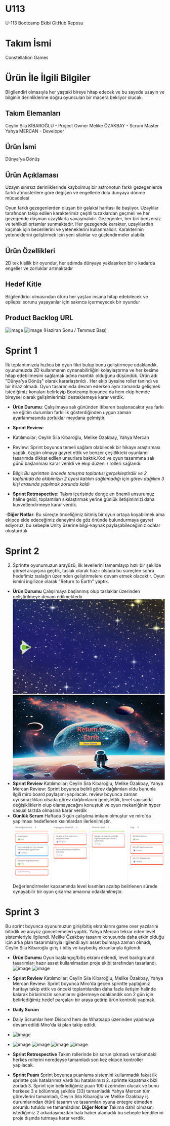 # U113
U-113 Bootcamp Ekibi GitHub Reposu
# **Takım İsmi**
Constellation Games
# Ürün İle İlgili Bilgiler
Bilgilendiri olmasıyla her yaştaki bireye hitap edecek ve bu sayede uzayın ve bilginin derinliklerine doğru oyuncuları bir macera bekliyor olucak.

## Takım Elemanları

Ceylin Sıla KİBAROĞLU - Project Owner
Melike ÖZAKBAY - Scrum Master
Yahya MERCAN - Developer

## Ürün İsmi

Dünya'ya Dönüş

## Ürün Açıklaması
Uzayın sınırsız derinliklerinde kaybolmuş bir astronotun farklı gezegenlerde farklı atmosterlere göre değişen ve engellerle dolu dünyaya dönme mücadelesi

Oyun farklı gezegenlerden oluşan bir galaksi haritası ile başlıyor. Uzaylılar tarafından takip edilen karakterimiz çeşitli tuzaklardan geçmeli ve her gezegende düşman uzaylılarla savaşmalıdır. Gezegenler, her biri benzersiz ve tehlikeli ortamlar sunmaktadır. Her gezegende karakter, uzaylılardan kaçmak için becerilerini ve yeteneklerini kullanmalıdır. Karakterinin yeteneklerini geliştirmek için yeni silahlar ve güçlendirmeler alabilir. 

## Ürün Özellikleri
2D tek kişilik bir oyundur, her adımda dünyaya yaklaşırken bir o kadarda engeller ve zorluklar artmaktadır

## Hedef Kitle

Bilgilendirici olmasından ötürü her yaştan insana hitap edebilecek ve epilepsi sorunu yaşayanlar için sakınca içermeyecek bir oyundur

## Product Backlog URL

![image](https://github.com/Meigibrary/U113/assets/120041360/96973cb6-71f2-46ff-a386-2f97621881f8)
![image](https://miro.com/app/board/uXjVM5xR70U=/) (Haziran Sonu / Temmuz Başı)

# Sprint 1 
   İlk toplantımızda hızlıca bir oyun fikri bulup bunu geliştirmeye odaklandık, oyunumuzda 2D kullanmanın oynanabilirliğini kolaylaştırma ve her kesime hitap  edebilmesini sağlamak adına mantıklı olduğunu düşündük.
   Ürün adı "Dünya'ya Dönüş" olarak kararlaştırıldı .
   Her ekip üyesine roller tanındı ve  bir itiraz olmadı.
   Oyun tasarımında  devam ederken aynı zamanda gelişmek istediğimiz konuları belirleyip Bootcamp boyunca da hem ekip hemde bireysel olarak gelişimlerimizi desteklemeye karar verdik.

- **Ürün Durumu**: Çalışılmaya salı gününden itibaren başlanacaktır yaş farkı ve eğitim durumları farklılık gösterdiğinden uygun zaman ayarlanmasında zorluklar meydana gelmiştir.
  
- **Sprint Review**: 
- Katılımcılar; Ceylin Sıla Kibaroğlu, Melike Özakbay, Yahya Mercan
- Review: Sprint boyunca temeli sağlam olabilecek bir hikaye araştırması yaptık, özgün olmaya gayret ettik ve benzer çeşitlikteki oyunların tasarımda dikkat edilen unsurlara baktık.Kod ve oyun tasarımına salı günü başlanması karar verildi ve ekip düzeni / rolleri sağlandı. 
- Bilgi: *Bu sprintten öncede tanışma toplantısı gerçekleştirdik ve 2 toplantıda da ekibimizin 2 üyesi katılım sağlamadığı için görev dağılımı 3 kişi arasında yapılmak zorunda kaldı*

- **Sprint Retrospective:**
 Takım içerisinde denge en önemli unsurumuz haline geldi, toplantıları sıkılaştırmak yerine günlük iletişimimizi daha kuvvetlendirmeye karar verdik.  
 
-**Diğer Notlar**:
Bu süreçte önceliğimiz bitmiş bir oyun ortaya koyabilmek ama ekipce elde edeceğimiz deneyimi de göz önünde bulundurmaya gayret ediyoruz, bu sebeple Unity üzerine bilgi-kaynak paylaşabileceğimiz odalar oluşturduk

# Sprint 2
2. Sprintte oyunumuzun arayüzü, ilk levellerini tamamlayıp hızlı bir şekilde görsel arayışına geçtik, taslak olarak hazır olsada bu süreçten sonra hedefimiz taslağın üzerinden geliştirmelere devam etmek olacaktır.
Oyun ismini ingilizce olarak "Return to Earth" yaptık.

- **Ürün Durumu**
 Çalışılmaya başlanmış olup taslaklar üzerinden geliştirilmeye devam edilmektedir 
![image](https://github.com/Meigibrary/U113/blob/main/eb8ad1ab-187f-460f-9f63-005a8a90b23e.jpg) ![image](https://github.com/Meigibrary/U113/blob/main/edebba4d-a953-4f2e-93a3-f06eb3636279.jpg) 
- **Sprint Review**
Katılımcılar; Ceylin Sıla Kibaroğlu, Melike Özakbay, Yahya Mercan
Review: Sprint boyunca belirli görev dağılımları oldu bununla ilgili miro board paylaşımı yapılacak.
review boyunca zaman uyuşmazlıkları olsada görev dağılımlarını genişlettik, level sayısında değişikliklerin olup olamayacağını konuştuk ve oyun mekaniğinin hyper casual tarzda olmasına karar verdik
- **Günlük Scrum**
Haftada 3 gün çalışılma imkanı olmuştur ve miro'da yapılması hedeflenen kısımlardan ilerlenilmiştir.
  ![image](https://github.com/Meigibrary/U113/blob/main/resim_2023-07-02_164054569.png)
Değerlendirmeler kapsamında level kısımları azaltıp belirlenen sürede oynayabilir bir oyun çıkarma amacına odaklanılmıştır.
# Sprint 3
Bu sprint boyunca oyunumuzun giriş/bitiş ekranlarını game over yazılarını bitirdik ve arayüz güncellemeleri yaptık. Yahya Mercan tekrar eden level sistemleriyle ilgilendi. Melike Özakbay tasarım konusunda daha etkin olduğu için arka plan tasarımlarıyla ilgilendi ayrı asset bulmaya zaman olmadı, Ceylin Sıla Kibaroğlu giriş / bitiş ve kaybediş ekranlarıyla ilgilendi.
- **Ürün Durumu**
Oyun başlangıç/bitiş ekranı eklendi, level background tasarımları hazır asset kullanılmadan proje ekibi tarafından tasarlandı.
![image](https://github.com/Meigibrary/U113/assets/120041360/f36898f4-be2c-4aea-819a-0ded40130d20)
![image](https://github.com/Meigibrary/U113/assets/120041360/fcbafe2e-0ea0-48b9-bd56-e6b1e3806139)

- **Sprint Review**
Katılımcılar; Ceylin Sıla Kibaroğlu, Melike Özakbay, Yahya Mercan
Review: Sprint boyunca Miro'da geçen sprintte yaptığımız haritayı takip ettik ve önceki toplantılardan daha fazla iletişim halinde kalarak birbirimizin sorunlarını gidermeye odaklandık son 2 gün için belirlediğimiz hedef  parçaları bir araya getirip ürün kontrolü yapmak.
- **Daily Scrum**
- Daily Scrumlar hem Discord hem de Whatsapp üzerinden yapılmaya devam edildi Miro'da ki plan takip edildi.
- ![image](https://github.com/Meigibrary/U113/assets/120041360/ace09b96-a8fc-4a20-80dc-449057ea80ca)
- ![image](https://github.com/Meigibrary/U113/assets/120041360/897c8afa-bcb6-4857-b296-bf24115ad172)
![image](https://github.com/Meigibrary/U113/assets/120041360/e6037c3e-3be0-4aa3-979b-ead61dd52258)
![image](https://github.com/Meigibrary/U113/assets/120041360/c6473982-a4e6-4f24-ac76-833c04f543f3)
![image](https://github.com/Meigibrary/U113/assets/120041360/ea0f27d6-de7b-4e4c-89d6-a6ece713a701)

- **Sprint Retrospective**
Takım rollerinde bir sorun çıkmadı ve takımdaki herkes rollerini neredeyse tamamladı son kez ekipce kontroller yapılacak.
- **Sprint Puanı**
Sprint boyunca puanlama sistemini kullanmadık fakat ilk sprintte çok hatalarımız vardı bu hatalarımızı 2. sprintte kapatmak bizi zorladı 3. Sprint için belirlediğimiz puan 100 üzerinden olucak ve bunu herkese 3 e bölünmüş şekilde (33) tamamladık Yahya Mercan tüm görevlerini tamamladı, Ceylin Sıla Kibaroğlu ve Melike Özakbay iş durumlarından ötürü tasarım ve tasarımları oyuna entegre etmeden sorumlu tutuldu ve tamamladılar.
**Diğer Notlar**
  Takıma dahil olmasını istediğimiz 2 arkadaşımızdan hala haber alamadık bu sebeple kendilerini proje dışında tutmaya karar verdik.
  


